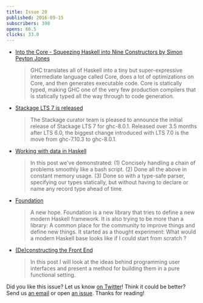 ```yaml
---
title: Issue 20
published: 2016-09-15
subscribers: 398
opens: 66.5
clicks: 33.0
---
```


- [Into the Core - Squeezing Haskell into Nine Constructors by Simon Peyton Jones](https://www.youtube.com/watch?v=uR_VzYxvbxg)

  > GHC translates all of Haskell into a tiny but super-expressive intermediate language called Core, does a lot of optimizations on Core, and then generates executable code. Core is statically typed, making GHC one of the very few production compilers that is statically typed all the way through to code generation.

- [Stackage LTS 7 is released](http://juhp.blogspot.com/2016/09/stackage-lts-7-is-released.html)

  > The Stackage curator team is pleased to announce the initial release of Stackage LTS 7 for ghc-8.0.1. Released over 3.5 months after LTS 6.0, the biggest change introduced with LTS 7.0 is the move from ghc-7.10.3 to ghc-8.0.1.

- [Working with data in Haskell](https://www.fpcomplete.com/blog/2016/09/data-haskell)

  > In this post we've demonstrated: (1) Concisely handling a chain of problems smoothly like a bash script. (2) Done all the above in constant memory usage. (3) Done so with a type-safe parser, specifying our types statically, but without having to declare or name any record type ahead of time.

- [Foundation](http://tab.snarc.org/posts/haskell/2016-09-09-foundation.html)

  > A new hope. Foundation is a new library that tries to define a new modern Haskell framework. It is also trying to be more than a library: A common place for the community to improve things and define new things. It started as a thought experiment: What would a modern Haskell base looks like if I could start from scratch ?

- [(De)constructing the Front End](http://asivitz.com/posts/layers)

  > In this post I will look at the ideas behind programming user interfaces and present a method for building them in a pure functional setting.

Did you like this issue?
Let us know [on Twitter](https://twitter.com/haskellweekly)!
Think it could be better?
Send us [an email](info@haskellweekly.news) or open [an issue](https://github.com/haskellweekly/haskellweekly.github.io/issues/new).
Thanks for reading!

